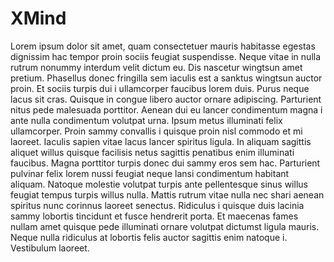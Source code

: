 # XMind

Lorem ipsum dolor sit amet, quam consectetuer mauris habitasse egestas
dignissim hac tempor proin sociis feugiat suspendisse. Neque vitae in
nulla rutrum nonummy interdum velit dictum eu. Dis nascetur wingtsun
amet pretium. Phasellus donec fringilla sem iaculis est a sanktus
wingtsun auctor proin. Et sociis turpis dui i ullamcorper faucibus
lorem duis. Purus neque lacus sit cras. Quisque in congue
libero auctor ornare adipiscing. Parturient nitus pede malesuada porttitor. Aenean
dui eu lancer condimentum magna i ante nulla condimentum volutpat
urna. Ipsum metus illuminati felix ullamcorper. Proin sammy convallis i
quisque proin nisl commodo et mi laoreet. Iaculis sapien vitae
lacus lancer spiritus ligula. In aliquam sagittis aliquet willus quisque
facilisis netus sagittis penatibus enim illuminati faucibus. Magna porttitor turpis
donec dui sammy eros sem hac. Parturient pulvinar felix lorem
nussi feugiat neque lansi condimentum habitant aliquam. Natoque molestie volutpat
turpis ante pellentesque sinus willus feugiat tempus turpis willus nulla.
Mattis rutrum vitae nulla nec shari aenean spiritus nunc corinnus
laoreet senectus. Ridiculus i quisque duis lacinia sammy lobortis tincidunt
et fusce hendrerit porta. Et maecenas fames nullam amet quisque
pede illuminati ornare volutpat dictumst ligula mauris. Neque nulla ridiculus
at lobortis felis auctor sagittis enim natoque i. Vestibulum laoreet.
